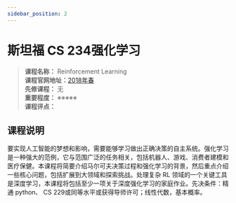 ```yaml
---
sidebar_position: 2
---
```


# 斯坦福 CS 234强化学习





>**课程名称：** Reinforcement Learning       
**课程官网地址：**[2018年春](https://inst.eecs.berkeley.edu/~cs280/sp18/)  
**先修课程：** 无  
**重要程度：** ※※※※※  
**课程评点：** 

## 课程说明
要实现人工智能的梦想和影响，需要能够学习做出正确决策的自主系统。强化学习是一种强大的范例，它与范围广泛的任务相关，包括机器人、游戏、消费者建模和医疗保健。本课程将简要介绍马尔可夫决策过程和强化学习的背景，然后重点介绍一些核心问题，包括扩展到大领域和探索挑战。处理复杂 RL 领域的一个关键工具是深度学习，本课程将包括至少一项关于深度强化学习的家庭作业。先决条件：精通 python、 CS 229或同等水平或获得导师许可；线性代数，基本概率。



